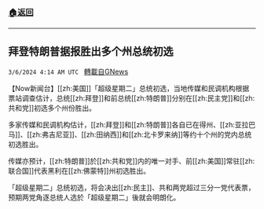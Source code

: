 ###  [:house:返回](README.md)
---


## 拜登特朗普据报胜出多个州总统初选
`3/6/2024 4:14 AM UTC ` [轉載自GNews](https://gnews.org/articles/2369264)

【Now新闻台】[[zh:美国]]「超级星期二」总统初选，当地传媒和民调机构根据票站调查估计，总统[[zh:拜登]]和前总统[[zh:特朗普]]分别在[[zh:民主党]]和[[zh:共和党]]初选多个州份胜出。

多家传媒和民调机构估计，[[zh:拜登]]和[[zh:特朗普]]各自已在得州、[[zh:亚拉巴马]]、[[zh:弗吉尼亚]]、[[zh:田纳西]]和[[zh:北卡罗来纳]]等约十个州的党内总统初选胜出。

传媒亦预计，[[zh:特朗普]]於[[zh:共和党]]内的唯一对手、前[[zh:美国]]常驻[[zh:联合国]]代表黑利在[[zh:佛蒙特]]州初选胜出。

「超级星期二」总统初选，将会决出[[zh:民主]]、共和两党超过三分一党代表票，预期两党角逐总统人选於「超级星期二」後就会明朗化。

